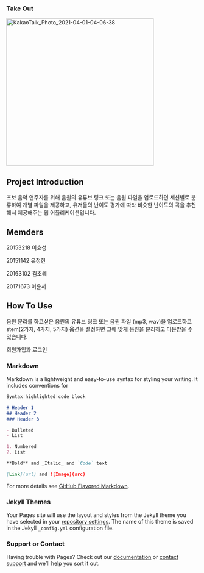 ### Take Out

<img width="387" alt="KakaoTalk_Photo_2021-04-01-04-06-38" src="https://user-images.githubusercontent.com/28581786/113197674-e9820600-929f-11eb-92f3-1fa584057410.png">


## Project Introduction

초보 음악 연주자를 위해 음원의 유튜브 링크 또는 음원 파일을 업로드하면 세션별로 분류하여 개별 파일을 제공하고, 유저들의 난이도 평가에 따라 비슷한 난이도의 곡을 추천해서 제공해주는 웹 어플리케이션입니다.


## Memders

20153218 이효성

20151142 유정현

20163102 김초혜

20171673 이윤서


## How To Use

음원 분리를 하고싶은 음원의 유튜브 링크 또는 음원 파일 (mp3, wav)을 업로드하고 stem(2가지, 4가지, 5가지) 옵션을 설정하면 그에 맞게 음원을 분리하고 다운받을 수 있습니다.

회원가입과 로그인



### Markdown

Markdown is a lightweight and easy-to-use syntax for styling your writing. It includes conventions for

```markdown
Syntax highlighted code block

# Header 1
## Header 2
### Header 3

- Bulleted
- List

1. Numbered
2. List

**Bold** and _Italic_ and `Code` text

[Link](url) and ![Image](src)
```

For more details see [GitHub Flavored Markdown](https://guides.github.com/features/mastering-markdown/).

### Jekyll Themes

Your Pages site will use the layout and styles from the Jekyll theme you have selected in your [repository settings](https://github.com/kookmin-sw/cap-template/settings). The name of this theme is saved in the Jekyll `_config.yml` configuration file.

### Support or Contact

Having trouble with Pages? Check out our [documentation](https://help.github.com/categories/github-pages-basics/) or [contact support](https://github.com/contact) and we’ll help you sort it out.
